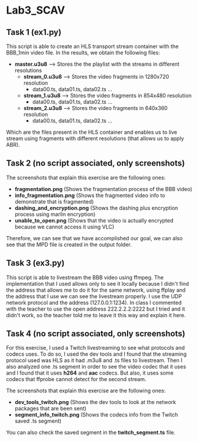 # Lab3_SCAV

## Task 1 (ex1.py)
This script is able to create an HLS transport stream container with the BBB_1min video file.
In the results, we obtain the following files:

- **master.u3u8** --> Stores the the playlist with the streams in different resolutions
  - **stream_0.u3u8** --> Stores the video fragments in 1280x720 resolution
    - data00.ts, data01.ts, data02.ts ...
  - **stream_1.u3u8** --> Stores the video fragments in 854x480 resolution
    -  data00.ts, data01.ts, data02.ts ...
  - **stream_2.u3u8** --> Stores the video fragments in 640x360 resolution
    - data00.ts, data01.ts, data02.ts ...

Which are the files present in the HLS container and enables us to live stream using fragments with different resolutions (that allows us to apply ABR).

## Task 2 (no script associated, only screenshots)
The screenshots that explain this exercise are the following ones:

  - **fragmentation.png** (Shows the fragmentation process of the BBB video)
  - **info_fragmentation.png** (Shows the fragmented video info to demonstrate that is fragmented)
  - **dashing_and_encryption.png** (Shows the dashing plus encryption process using marlin encryption)
  - **unable_to_open.png** (Shows that the video is actually encrypted because we cannot access it using VLC)

Therefore, we can see that we have accomplished our goal, we can also see that the MPD file is created in the output folder.

## Task 3 (ex3.py)
This script is able to livestream the BBB video using ffmpeg. The implementation that I used allows only to see it locally because I didn't find the address that allows me to do it for the same network, using ffplay and the address that I use we can see the livestream properly. I use the UDP network protocol and the address (127.0.0.1:1234). In class I commented with the teacher to use the open address 222.2.2.2:2222 but I tried and it didn't work, so the teacher told me to leave it this way and explain it here.

## Task 4 (no script associated, only screenshots)
For this exercise, I used a Twitch livestreaming to see what protocols and codecs uses.
To do so, I used the dev tools and I found that the streaming protocol used was HLS as it had .m3u8 and .ts files to livestream.
Then I also analyzed one .ts segment in order to see the video codec that it uses and I found that it uses **h264** and **aac** codecs. But also, it uses some codecs that ffprobe cannot detect for the second stream.

The screenshots that explain this exercise are the following ones:

  - **dev_tools_twitch.png** (Shows the dev tools to look at the network packages that are been sent)
  - **segment_info_twitch.png** (Shows the codecs info from the Twitch saved .ts segment)

You can also check the saved segment in the **twitch_segment.ts** file.


